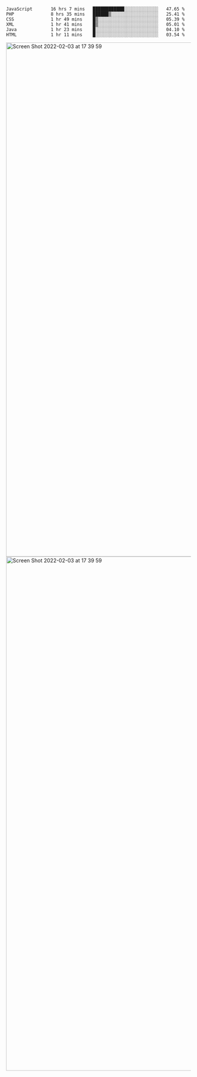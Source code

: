 <!--START_SECTION:waka-->

```text
JavaScript       16 hrs 7 mins   ████████████░░░░░░░░░░░░░   47.65 %
PHP              8 hrs 35 mins   ██████▒░░░░░░░░░░░░░░░░░░   25.41 %
CSS              1 hr 49 mins    █▒░░░░░░░░░░░░░░░░░░░░░░░   05.39 %
XML              1 hr 41 mins    █▒░░░░░░░░░░░░░░░░░░░░░░░   05.01 %
Java             1 hr 23 mins    █░░░░░░░░░░░░░░░░░░░░░░░░   04.10 %
HTML             1 hr 11 mins    █░░░░░░░░░░░░░░░░░░░░░░░░   03.54 %
```

<!--END_SECTION:waka-->

<img width="1400" alt="Screen Shot 2022-02-03 at 17 39 59" src="https://user-images.githubusercontent.com/45716542/152387304-f2b60485-53a6-4f4b-a818-5cefb1b0c0ae.png">
<img width="1400" alt="Screen Shot 2022-02-03 at 17 39 59" src="https://user-images.githubusercontent.com/45716542/152387273-ea5cdf21-2a45-44da-8bef-00c1763b1d42.png">
